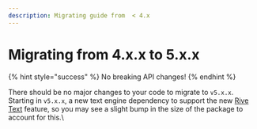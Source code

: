```yaml
---
description: Migrating guide from  < 4.x
---
```


# Migrating from 4.x.x to 5.x.x

{% hint style="success" %}
No breaking API changes!
{% endhint %}

There should be no major changes to your code to migrate to `v5.x.x`. Starting in `v5.x.x`, a new text engine dependency to support the new [Rive Text](../../text.md) feature, so you may see a slight bump in the size of the package to account for this.\
